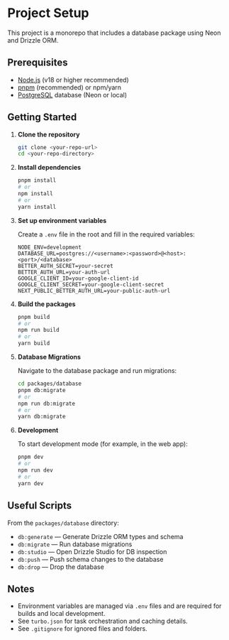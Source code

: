 # Project Setup

This project is a monorepo that includes a database package using Neon and Drizzle ORM.

## Prerequisites

- [Node.js](https://nodejs.org/) (v18 or higher recommended)
- [pnpm](https://pnpm.io/) (recommended) or npm/yarn
- [PostgreSQL](https://www.postgresql.org/) database (Neon or local)

## Getting Started

1. **Clone the repository**

   ```sh
   git clone <your-repo-url>
   cd <your-repo-directory>
   ```

2. **Install dependencies**

   ```sh
   pnpm install
   # or
   npm install
   # or
   yarn install
   ```

3. **Set up environment variables**

   Create a `.env` file in the root and fill in the required variables:

   ```
   NODE_ENV=development
   DATABASE_URL=postgres://<username>:<password>@<host>:<port>/<database>
   BETTER_AUTH_SECRET=your-secret
   BETTER_AUTH_URL=your-auth-url
   GOOGLE_CLIENT_ID=your-google-client-id
   GOOGLE_CLIENT_SECRET=your-google-client-secret
   NEXT_PUBLIC_BETTER_AUTH_URL=your-public-auth-url
   ```

4. **Build the packages**

   ```sh
   pnpm build
   # or
   npm run build
   # or
   yarn build
   ```

5. **Database Migrations**

   Navigate to the database package and run migrations:

   ```sh
   cd packages/database
   pnpm db:migrate
   # or
   npm run db:migrate
   # or
   yarn db:migrate
   ```

6. **Development**

   To start development mode (for example, in the web app):

   ```sh
   pnpm dev
   # or
   npm run dev
   # or
   yarn dev
   ```

## Useful Scripts

From the `packages/database` directory:

- `db:generate` — Generate Drizzle ORM types and schema
- `db:migrate` — Run database migrations
- `db:studio` — Open Drizzle Studio for DB inspection
- `db:push` — Push schema changes to the database
- `db:drop` — Drop the database

## Notes

- Environment variables are managed via `.env` files and are required for builds and local development.
- See `turbo.json` for task orchestration and caching details.
- See `.gitignore` for ignored files and folders.
